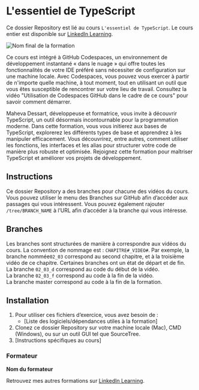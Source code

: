 # L'essentiel de TypeScript

Ce dossier Repository est lié au cours `L'essentiel de TypeScript`. Le cours entier est disponible sur [LinkedIn Learning][lil-course-url].

![Nom final de la formation][lil-thumbnail-url] 

Ce cours est intégré à GitHub Codespaces, un environnement de développement instantané « dans le nuage » qui offre toutes les fonctionnalités de votre IDE préféré sans nécessiter de configuration sur une machine locale. Avec Codespaces, vous pouvez vous exercer à partir de n'importe quelle machine, à tout moment, tout en utilisant un outil que vous êtes susceptible de rencontrer sur votre lieu de travail. Consultez la vidéo "Utilisation de Codespaces GitHub dans le cadre de ce cours" pour savoir comment démarrer.  

Maheva Dessart, développeuse et formatrice, vous invite à découvrir TypeScript, un outil désormais incontournable pour la programmation moderne. Dans cette formation, vous vous initierez aux bases de TypeScript, explorerez les différents types de base et apprendrez à les manipuler efficacement. Vous découvrirez, entre autres, comment utiliser les fonctions, les interfaces et les alias pour structurer votre code de manière plus robuste et optimisée. Rejoignez cette formation pour maîtriser TypeScript et améliorer vos projets de développement.

## Instructions

Ce dossier Repository a des branches pour chacune des vidéos du cours. Vous pouvez utiliser le menu des Branches sur GitHub afin d’accéder aux passages qui vous intéressent. Vous pouvez également rajouter `/tree/BRANCH_NAME` à l’URL afin d’accéder à la branche qui vous intéresse. 

## Branches

Les branches sont structurées de manière à correspondre aux vidéos du cours. La convention de nommage est : `CHAPITRE#_VIDEO#`. Par exemple, la branche nommée`02_03` correspond au second chapitre, et à la troisième vidéo de ce chapitre. Certaines branches ont un état de départ et de fin.  
La branche `02_03_d` correspond au code du début de la vidéo.  
La branche `02_03_f` correspond au code à la fin de la vidéo.  
La branche master correspond au code à la fin de la formation. 

## Installation

1. Pour utiliser ces fichiers d’exercice, vous avez besoin de : 
   - [Liste des logiciels/dépendances utiles à la formation] 
2. Clonez ce dossier Repository sur votre machine locale (Mac), CMD (Windows), ou sur un outil GUI tel que SourceTree. 
3. [Instructions spécifiques au cours] 


### Formateur

**Nom du formateur** 

 Retrouvez mes autres formations sur [LinkedIn Learning][lil-URL-trainer].

[0]: # (Replace these placeholder URLs with actual course URLs)
[lil-course-url]: https://www.linkedin.com
[lil-thumbnail-url]: https://media.licdn.com/dms/image/v2/D4E0DAQHu6doyyvEPJg/learning-public-crop_675_1200/B4EZUYndZVHUAY-/0/1739874752744?e=2147483647&v=beta&t=Pw5aeU6Wumv0u53u5KOCDW8UG_zzmlgbz1fYvaubFZI
[lil-URL-trainer]: https://www.linkedin.com/learning/instructors/maheva-dessart

[1]: # (End of FR-Instruction ###############################################################################################)

